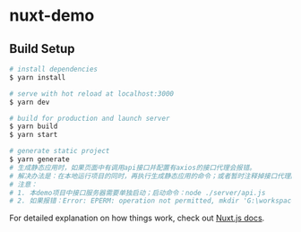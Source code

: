 # nuxt-demo

## Build Setup

```bash
# install dependencies
$ yarn install

# serve with hot reload at localhost:3000
$ yarn dev

# build for production and launch server
$ yarn build
$ yarn start

# generate static project
$ yarn generate
# 生成静态应用时，如果页面中有调用api接口并配置有axios的接口代理会报错。
# 解决办法是：在本地运行项目的同时，再执行生成静态应用的命令；或者暂时注释掉接口代理配置，并把axios的baseURL设置为真正的接口baseURL。
# 注意：
# 1. 本demo项目中接口服务器需要单独启动；启动命令：node ./server/api.js
# 2. 如果报错：Error: EPERM: operation not permitted, mkdir 'G:\workspace\wanchong\nuxt-demo\.nuxt\components'，再次执行 yarn generate 即可
```

For detailed explanation on how things work, check out [Nuxt.js docs](https://nuxtjs.org).
